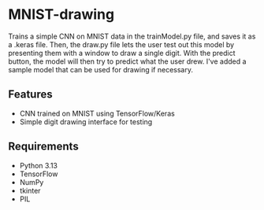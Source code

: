 # MNIST-drawing
Trains a simple CNN on MNIST data in the trainModel.py file, and saves it as a .keras file. Then, the draw.py file lets the user test out this model by presenting them with a window to draw a single digit. With the predict button, the model will then try to predict what the user drew.
I've added a sample model that can be used for drawing if necessary.


## Features
- CNN trained on MNIST using TensorFlow/Keras
- Simple digit drawing interface for testing

## Requirements

- Python 3.13
- TensorFlow
- NumPy
- tkinter
- PIL


